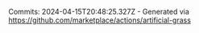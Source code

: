 Commits: 2024-04-15T20:48:25.327Z - Generated via https://github.com/marketplace/actions/artificial-grass
<br>
